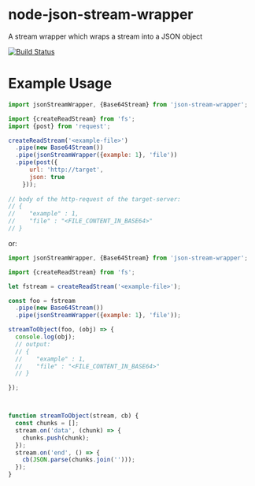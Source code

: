 # node-json-stream-wrapper
A stream wrapper which wraps a stream into a JSON object

[![Build Status](https://travis-ci.org/all3dp/node-json-stream-wrapper.svg)](https://travis-ci.org/all3dp/node-json-stream-wrapper)

# Example Usage

```javascript
import jsonStreamWrapper, {Base64Stream} from 'json-stream-wrapper';

import {createReadStream} from 'fs';
import {post} from 'request';

createReadStream('<example-file>')
  .pipe(new Base64Stream())
  .pipe(jsonStreamWrapper({example: 1}, 'file'))
  .pipe(post({
      url: 'http://target',
      json: true
    }));
    
// body of the http-request of the target-server:
// {
//    "example" : 1,
//    "file" : "<FILE_CONTENT_IN_BASE64>"
// }
```

or:

```javascript
import jsonStreamWrapper, {Base64Stream} from 'json-stream-wrapper';

import {createReadStream} from 'fs';

let fstream = createReadStream('<example-file>');

const foo = fstream
  .pipe(new Base64Stream())
  .pipe(jsonStreamWrapper({example: 1}, 'file'));

streamToObject(foo, (obj) => {
  console.log(obj);
  // output:
  // {
  //    "example" : 1,
  //    "file" : "<FILE_CONTENT_IN_BASE64>"
  // }

});



function streamToObject(stream, cb) {
  const chunks = [];
  stream.on('data', (chunk) => {
    chunks.push(chunk);
  });
  stream.on('end', () => {
    cb(JSON.parse(chunks.join('')));
  });
}

```
